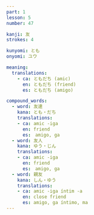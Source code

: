 ```yaml
---
part: 1
lesson: 5
number: 47

kanji: 友
strokes: 4

kunyomi: とも
onyomi: ユウ

meaning:
  translations:
    - ca: ともだち (amic)
      en: ともだち (friend)
      es: ともだち (amigo)

compound_words:
  - word: 友達
    kana: とも・だち
    translations:
    - ca: amic -iga
      en: friend
      es:　amigo, ga
  - word: 友人
    kana: ゆう・じん
    translations:
    - ca: amic -iga
      en: friend
      es:　amigo, ga
  - word: 親友
    kana: しん・ゆう
    translations:
    - ca: amic -iga íntim -a
      en: close friend
      es: amigo, ga íntimo, ma
---
```

